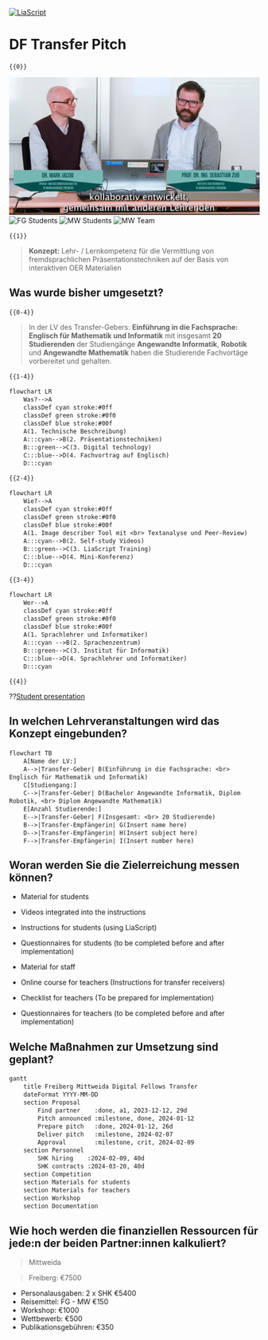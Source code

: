 <!--
author:   Mark Jacob, Marika Claus, Sebastian Zug
email:    your@email.com
version:  0.1.0
language: de
narrator: US English Female

comment:  A pitch for a Digital Fellows transfer project


import: https://raw.githubusercontent.com/liaScript/mermaid_template/master/README.md

link:     https://cdn.jsdelivr.net/chartist.js/latest/chartist.min.css

script:   https://cdn.jsdelivr.net/chartist.js/latest/chartist.min.js

-->

[![LiaScript](https://raw.githubusercontent.com/LiaScript/LiaScript/master/badges/course.svg)](https://liascript.github.io/course/?https://github.com/markjjacob/df-pitch-2024/blob/main/pitch.md)

# DF Transfer Pitch

    {{0}}
![FG Team](/img/Mark_Sebastian.png "Tandem Fellowship Freiberg ⭐⭐⭐⭐⭐")
![FG Students](/img/FG_Students.png "Wir haben davon profitiert 😃😊😄")
![MW Students](https://www.hs-mittweida.de/fileadmin/_processed_/2/8/csm_150507_AlexHaus1_DSC_3549_bea5_Gesicht_AS43kl_ad3c22edfe.jpg "Auch wir in Mittweida wollen davon profitieren! 😄😊😃")
![MW Team](https://www.institute.hs-mittweida.de/fileadmin/_processed_/e/c/csm_20230919-IMG_2907_996b83d15a.jpg "Wir auch 🧑‍🏫👩‍🏫👨‍🏫")

    {{1}}
> **Konzept:** Lehr- / Lernkompetenz für die Vermittlung von fremdsprachlichen Präsentationstechniken auf der Basis von interaktiven OER Materialien

## Was wurde bisher umgesetzt?

    {{0-4}}
> In der LV des Transfer-Gebers: **Einführung in die Fachsprache: Englisch für Mathematik und Informatik** mit insgesamt **20 Studierenden** der Studiengänge **Angewandte Informatik**, **Robotik** und **Angewandte Mathematik** haben die Studierende Fachvortäge vorbereitet und gehalten.

    {{1-4}}
```mermaid @mermaid
flowchart LR
    Was?-->A
    classDef cyan stroke:#0ff
    classDef green stroke:#0f0
    classDef blue stroke:#00f
    A(1. Technische Beschreibung)
    A:::cyan-->B(2. Präsentationstechniken)
    B:::green-->C(3. Digital technology)
    C:::blue-->D(4. Fachvortrag auf Englisch)
    D:::cyan
```

    {{2-4}}
```mermaid @mermaid
flowchart LR
    Wie?-->A
    classDef cyan stroke:#0ff
    classDef green stroke:#0f0
    classDef blue stroke:#00f
    A(1. Image describer Tool mit <br> Textanalyse und Peer-Review)
    A:::cyan-->B(2. Self-study Videos)
    B:::green-->C(3. LiaScript Training)
    C:::blue-->D(4. Mini-Konferenz)
    D:::cyan
```

    {{3-4}}
```mermaid @mermaid
flowchart LR
    Wer-->A
    classDef cyan stroke:#0ff
    classDef green stroke:#0f0
    classDef blue stroke:#00f
    A(1. Sprachlehrer und Informatiker)
    A:::cyan -->B(2. Sprachenzentrum)
    B:::green-->C(3. Institut für Informatik)
    C:::blue-->D(4. Sprachlehrer und Informatiker)
    D:::cyan
```

    {{4}}
??[Student presentation](https://liascript.github.io/course/?https://raw.githubusercontent.com/BerndSchmecka/lia-presentation/main/presentation.md#5)


## In welchen Lehrveranstaltungen wird das Konzept eingebunden?

```mermaid @mermaid
flowchart TB
    A[Name der LV:]
    A-->|Transfer-Geber| B(Einführung in die Fachsprache: <br> Englisch für Mathematik und Informatik)
    C[Studiengang:]
    C-->|Transfer-Geber| D(Bachelor Angewandte Informatik, Diplom Robotik, <br> Diplom Angewandte Mathematik)
    E[Anzahl Studierende:]
    E-->|Transfer-Geber| F(Insgesamt: <br> 20 Studierende)
    B-->|Transfer-Empfängerin| G(Insert name here)
    D-->|Transfer-Empfängerin| H(Insert subject here)
    F-->|Transfer-Empfängerin| I(Insert number here)
```

## Woran werden Sie die Zielerreichung messen können?

 - Material for students

  - Videos integrated into the instructions
  - Instructions for students (using LiaScript)
  - Questionnaires for students (to be completed before and after implementation)

 - Material for staff

  - Online course for teachers (Instructions for transfer receivers)
  - Checklist for teachers (To be prepared for implementation)
  - Questionnaires for teachers (to be completed before and after implementation)

## Welche Maßnahmen zur Umsetzung sind geplant?

```mermaid @mermaid
gantt
    title Freiberg Mittweida Digital Fellows Transfer
    dateFormat YYYY-MM-DD
    section Proposal
        Find partner    :done, a1, 2023-12-12, 29d
        Pitch announced :milestone, done, 2024-01-12
        Prepare pitch   :done, 2024-01-12, 26d
        Deliver pitch   :milestone, 2024-02-07
        Approval        :milestone, crit, 2024-02-09
    section Personnel
        SHK hiring    :2024-02-09, 40d
        SHK contracts :2024-03-20, 40d
    section Competition
    section Materials for students
    section Materials for teachers
    section Workshop
    section Documentation
```


## Wie hoch werden die finanziellen Ressourcen für jede:n der beiden Partner:innen kalkuliert?

> Mittweida

> Freiberg: €7500
- Personalausgaben: 2 x SHK €5400
- Reisemittel: FG - MW €150
- Workshop: €1000
- Wettbewerb: €500
- Publikationsgebühren: €350